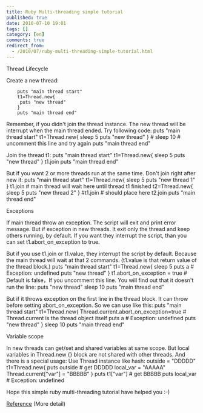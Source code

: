 ```yaml
---
title: Ruby Multi-threading simple tutorial
published: true
date: 2010-07-10 19:01
tags: []
category: [en]
comments: true
redirect_from:
  - /2010/07/ruby-multi-threading-simple-tutorial.html
---
```




Thread Lifecycle

Create a new thread:

		puts "main thread start"
		t1=Thread.new{
		 puts "new thread"
		}
		puts "main thread end"

Remember, if you didn't join the thread instance. The new thread will be interrupt when the main thread ended. Try following code:
		puts "main thread start"
		t1=Thread.new{
		 sleep 5
		 puts "new thread"
		}
		# sleep 10 # uncomment this line and try again
		puts "main thread end"

Join the thread t1:
		puts "main thread start"
		t1=Thread.new{
		 sleep 5
		 puts "new thread"
		}
		t1.join
		puts "main thread end"


But if you want 2 or more threads run at the same time. Don't join right after new it:
		puts "main thread start"
		t1=Thread.new{
		 sleep 5
		 puts "new thread 1"
		}
		t1.join # main thread will wait here until thread t1 finished
		t2=Thread.new{
		 sleep 5
		 puts "new thread 2"
		}
		#t1.join # should place here
		t2.join
		puts "main thread end"


Exceptions

If main thread throw an exception. The script will exit and print error message. But if exception in new threads. It exit only the thread and keep others running, by default. If you want they interrupt the script, than you can set t1.abort_on_exception to true.

But if you use t1.join or t1.value, they interrupt the script by default. Because the main thread will wait at that 2 commands. (t1.value is that return value of the thread block.)
		puts "main thread start"
		t1=Thread.new{
		 sleep 5
		 puts a # Exception: undefined
		 puts "new thread"
		}
		t1.abort_on_exception = true # Default is false，If you uncomment this line. You will find out that it doesn't run the line: puts "new thread"
		sleep 10
		puts "main thread end"

But if it throws exception on the first line in the thread block. It can throw before setting abort_on_exception. So we can use like this:
		puts "main thread start"
		t1=Thread.new{
		 Thread.current.abort_on_exception=true # Thread.current is the thread object itself
		 puts a # Exception: undefined
		 puts "new thread"
		}
		sleep 10
		puts "main thread end"

Variable scope

In new threads can get/set and shared variables at same scope. But local variables in Thread.new {} block are not shared with other threads. And there is a special usage: Use Thread instance like hash:
		outside = "DDDDD"
		t1=Thread.new{
		 puts outside # get DDDDD
		 local_var = "AAAAA"
		 Thread.current["var"] = "BBBBB"
		}
		puts t1["var"] # get BBBBB
		puts local_var # Exception: undefined




Hope this simple ruby multi-threading tutorial have helped you :-)

[Reference][2] (More detail)

[2]: http://www.tutorialspoint.com/ruby/ruby_multithreading.htm
